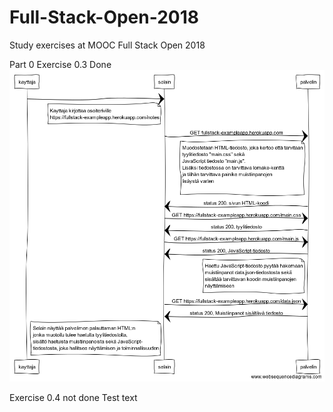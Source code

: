 # Full-Stack-Open-2018
Study exercises at MOOC Full Stack Open 2018

Part 0
Exercise 0.3 Done
![ref](./Exercise_03.png)

Exercise 0.4 not done
Test text